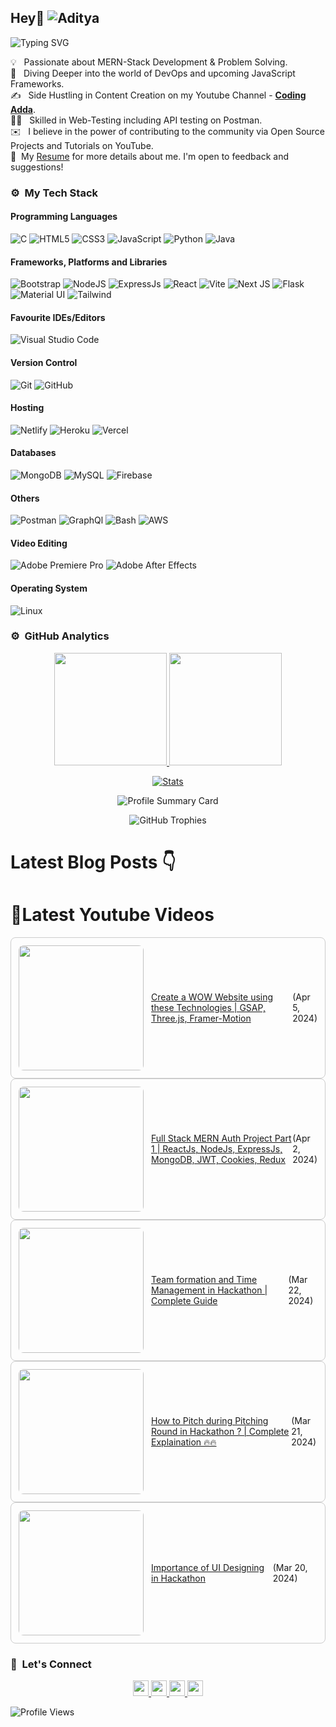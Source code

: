 ## Hey👋 ![Aditya](https://github.com/Yuvadi29/Yuvadi29/assets/80524895/d356775a-b2d6-4dd1-9f5b-41b14cd9054c)

![Typing SVG](https://readme-typing-svg.herokuapp.com?font=comfortaa&color=ffffff&size=24&width=500&lines=🚀MERN-Stack+Developer;🎙️Podcaster;📷Content-Creator;🎤Speaker;👋Nice+to+meet+you...)

💡 &nbsp; Passionate about MERN-Stack Development & Problem Solving.\
🧠 &nbsp; Diving Deeper into the world of DevOps and upcoming JavaScript Frameworks.\
✍️ &nbsp; Side Hustling in Content Creation on my Youtube Channel - **[Coding Adda](https://www.youtube.com/@Coding_adda)**.\
🧑‍🏭 &nbsp; Skilled in Web-Testing including API testing on Postman.\
✉️ &nbsp; I believe in the power of contributing to the community via Open Source Projects and Tutorials on YouTube.\
📄 &nbsp;My [Resume](ADITYA-TRIVEDI.pdf) for more details about me. I'm open to feedback and suggestions!

### ⚙️ &nbsp;My Tech Stack
#### Programming Languages 

![C](https://skillicons.dev/icons?i=c)
![HTML5](https://skillicons.dev/icons?i=html)
![CSS3](https://skillicons.dev/icons?i=css)
![JavaScript](https://skillicons.dev/icons?i=js)
![Python](https://skillicons.dev/icons?i=python)
![Java](https://skillicons.dev/icons?i=java)

#### Frameworks, Platforms and Libraries

![Bootstrap](https://skillicons.dev/icons?i=bootstrap)
![NodeJS](https://skillicons.dev/icons?i=nodejs)
![ExpressJs](https://skillicons.dev/icons?i=express)
![React](https://skillicons.dev/icons?i=react)
![Vite](https://skillicons.dev/icons?i=vite)
![Next JS](https://skillicons.dev/icons?i=nextjs)
![Flask](https://skillicons.dev/icons?i=flask)
![Material UI](https://skillicons.dev/icons?i=materialui)
![Tailwind](https://skillicons.dev/icons?i=tailwind)


#### Favourite IDEs/Editors

![Visual Studio Code](https://skillicons.dev/icons?i=vscode)


#### Version Control

![Git](https://skillicons.dev/icons?i=git)
![GitHub](https://skillicons.dev/icons?i=github)

#### Hosting

![Netlify](https://skillicons.dev/icons?i=netlify)
![Heroku](https://skillicons.dev/icons?i=heroku)
![Vercel](https://skillicons.dev/icons?i=vercel)

#### Databases

![MongoDB](https://skillicons.dev/icons?i=mongodb)
![MySQL](https://skillicons.dev/icons?i=mysql)
![Firebase](https://skillicons.dev/icons?i=firebase)

#### Others

![Postman](https://skillicons.dev/icons?i=postman)
![GraphQl](https://skillicons.dev/icons?i=graphql)
![Bash](https://skillicons.dev/icons?i=bash)
![AWS](https://skillicons.dev/icons?i=aws)

#### Video Editing
![Adobe Premiere Pro](https://skillicons.dev/icons?i=pr)
![Adobe After Effects](https://skillicons.dev/icons?i=ae)

#### Operating System

![Linux](https://skillicons.dev/icons?i=linux)

<!--START_SECTION:waka-->
<!--END_SECTION:waka-->

### ⚙️ &nbsp;GitHub Analytics

<p align="center">
  <a href="https://github.com/Yuvadi29">
    <img height="180em" src="https://github-readme-stats-eight-theta.vercel.app/api?username=Yuvadi29&show_icons=true&theme=algolia&include_all_commits=true&count_private=true"/>
    <img height="180em" src="https://github-readme-stats-eight-theta.vercel.app/api/top-langs/?username=Yuvadi29&layout=compact&langs_count=8&theme=algolia"/>
  </a>
</p>

<p align="center">
    <!-- Stats Card -->
    <a href="https://github.com/Yuvadi29">
        <img src="https://github-stats-alpha.vercel.app/api/?username=Yuvadi29&cc=333333&tc=ffffff&ic=4B8BDA" alt="Stats" />
    </a>
</p>


<p align="center">
    <!-- Profile Summary Card -->
    <img src="https://github-profile-summary-cards.vercel.app/api/cards/profile-details?username=Yuvadi29&theme=algolia" alt="Profile Summary Card" />
</p>

<p align="center">
    <!-- Trophy Stats -->
    <img src="https://github-profile-trophy.vercel.app/?username=Yuvadi29&theme=tokyonight" alt="GitHub Trophies" />
</p>

# Latest Blog Posts 👇
<!-- HASHNODE_BLOG:START -->
<!-- HASHNODE_BLOG:END -->

# 📸Latest Youtube Videos
<!-- YOUTUBE-VIDEOS-LIST:START --><div style="border: 1px solid #ccc; border-radius: 8px; padding: 12px; display: flex; align-items: center;"><a href="https://www.youtube.com/watch?v=-qOokEq7ATg"><img width="200px" style="border-radius: 8px;" src="https://i.ytimg.com/vi/-qOokEq7ATg/mqdefault.jpg"></a>
<td><a href="https://www.youtube.com/watch?v=-qOokEq7ATg" style="margin-left: 12px;">Create a WOW Website using these Technologies | GSAP, Three.js, Framer-Motion</a> (Apr 5, 2024)<br/></div>
<div style="border: 1px solid #ccc; border-radius: 8px; padding: 12px; display: flex; align-items: center;"><a href="https://www.youtube.com/watch?v=L2xE7LCv-mI"><img width="200px" style="border-radius: 8px;" src="https://i.ytimg.com/vi/L2xE7LCv-mI/mqdefault.jpg"></a>
<td><a href="https://www.youtube.com/watch?v=L2xE7LCv-mI" style="margin-left: 12px;">Full Stack MERN Auth Project Part 1 | ReactJs, NodeJs, ExpressJs, MongoDB, JWT, Cookies, Redux</a> (Apr 2, 2024)<br/></div>
<div style="border: 1px solid #ccc; border-radius: 8px; padding: 12px; display: flex; align-items: center;"><a href="https://www.youtube.com/watch?v=KXnVwUynm-Q"><img width="200px" style="border-radius: 8px;" src="https://i.ytimg.com/vi/KXnVwUynm-Q/mqdefault.jpg"></a>
<td><a href="https://www.youtube.com/watch?v=KXnVwUynm-Q" style="margin-left: 12px;">Team formation and Time Management in Hackathon | Complete Guide</a> (Mar 22, 2024)<br/></div>
<div style="border: 1px solid #ccc; border-radius: 8px; padding: 12px; display: flex; align-items: center;"><a href="https://www.youtube.com/watch?v=4rIW_B77is0"><img width="200px" style="border-radius: 8px;" src="https://i.ytimg.com/vi/4rIW_B77is0/mqdefault.jpg"></a>
<td><a href="https://www.youtube.com/watch?v=4rIW_B77is0" style="margin-left: 12px;">How to Pitch during Pitching Round in Hackathon ? | Complete Explaination 🔥🔥</a> (Mar 21, 2024)<br/></div>
<div style="border: 1px solid #ccc; border-radius: 8px; padding: 12px; display: flex; align-items: center;"><a href="https://www.youtube.com/watch?v=mwegJKezAMY"><img width="200px" style="border-radius: 8px;" src="https://i.ytimg.com/vi/mwegJKezAMY/mqdefault.jpg"></a>
<td><a href="https://www.youtube.com/watch?v=mwegJKezAMY" style="margin-left: 12px;">Importance of UI Designing in Hackathon</a> (Mar 20, 2024)<br/></div>
<!-- YOUTUBE-VIDEOS-LIST:END -->

### 👋 &nbsp;Let's Connect
<p align="center">
  <a href="https://www.linkedin.com/in/adityat1702/">
        <img
            height="25"
            src="https://img.shields.io/badge/linkedin-%230077B5.svg?style=for-the-badge&logo=linkedin&logoColor=white"
        />
  </a>
  <a href="mailto:letstalkaditya@gmail.com">
        <img
            height="25"
            src="https://img.shields.io/badge/Gmail-D14836?style=for-the-badge&logo=gmail&logoColor=white"
        />
  <a href="https://youtube.com/@coding_adda">
    <img
        height="25"
        src="https://img.shields.io/badge/YouTube-red?/-@coding_adda?style=for-the-badge&logo=youtube&logoColor=white"
  </a>
    <a href="https://github.com/Yuvadi29">
        <img
            height="25"
            src="https://img.shields.io/badge/github-%23121011.svg?style=for-the-badge&logo=github&logoColor=white"
        />
    </a>
</p>

![Profile Views](https://komarev.com/ghpvc/?username=Yuvadi29&color=blue&style=flat&label=Profile+Views&base=1000)
